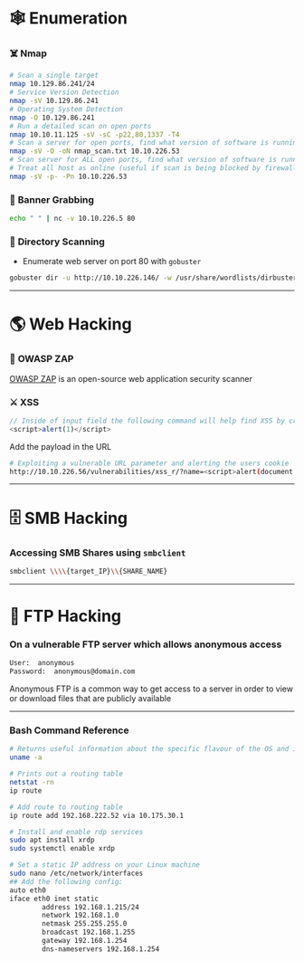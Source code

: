 # 🕸️ Enumeration
### ☠️ **Nmap**
```sh
# Scan a single target
nmap 10.129.86.241/24
# Service Version Detection
nmap -sV 10.129.86.241
# Operating System Detection
nmap -O 10.129.86.241
# Run a detailed scan on open ports
nmap 10.10.11.125 -sV -sC -p22,80,1337 -T4
# Scan a server for open ports, find what version of software is running and what OS it is and saving it to a file named nmap_scan.txt
nmap -sV -O -oN nmap_scan.txt 10.10.226.53
# Scan server for ALL open ports, find what version of software is running (not just the common ports so this will take more time)
# Treat all host as online (useful if scan is being blocked by firewall)
nmap -sV -p- -Pn 10.10.226.53
```
### 🚩 **Banner Grabbing**
```sh
echo " " | nc -v 10.10.226.5 80
```
### 📁 **Directory Scanning**
+ Enumerate web server on port 80 with `gobuster`
```sh
gobuster dir -u http://10.10.226.146/ -w /usr/share/wordlists/dirbuster/directory-list-lowercase-2.3-medium.txt -o gobuster_scan.txt
```

- - -

# 🌎 Web Hacking
### 📡 **OWASP ZAP**
[OWASP ZAP](https://www.zaproxy.org/) is an open-source web application security scanner
### ⚔️ **XSS**
```js
// Inside of input field the following command will help find XSS by creating a simple alert
<script>alert(1)</script>
```
Add the payload in the URL
```sh
# Exploiting a vulnerable URL parameter and alerting the users cookie
http://10.10.226.56/vulnerabilities/xss_r/?name=<script>alert(document.cookie)</script>
```


- - -


# 🗄️ SMB Hacking
### Accessing SMB Shares using `smbclient`
```sh
smbclient \\\\{target_IP}\\{SHARE_NAME}
```

- - -

# 📁 FTP Hacking
### On a vulnerable FTP server which allows anonymous access
```sh
User:  anonymous
Password:  anonymous@domain.com
```
Anonymous FTP is a common way to get access to a server in order to view or download files that are publicly available

- - -

### Bash Command Reference

```sh
# Returns useful information about the specific flavour of the OS and its kernel
uname -a

# Prints out a routing table
netstat -rn
ip route

# Add route to routing table
ip route add 192.168.222.52 via 10.175.30.1

# Install and enable rdp services
sudo apt install xrdp
sudo systemctl enable xrdp

# Set a static IP address on your Linux machine
sudo nano /etc/network/interfaces
## Add the following config: 
auto eth0
iface eth0 inet static
        address 192.168.1.215/24
        network 192.168.1.0
        netmask 255.255.255.0
        broadcast 192.168.1.255
        gateway 192.168.1.254
        dns-nameservers 192.168.1.254
```

